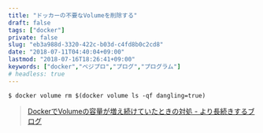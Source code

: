 ```yaml
---
title: "ドッカーの不要なVolumeを削除する"
draft: false
tags: ["docker"]
private: false
slug: "eb3a988d-3320-422c-b03d-c4fd8b0c2cd8"
date: "2018-07-11T04:40:04+09:00"
lastmod: "2018-07-16T18:26:41+09:00"
keywords: ["docker","ベジプロ","プログ","プログラム"]
# headless: true
---
```


```
$ docker volume rm $(docker volume ls -qf dangling=true)
```

> [DockerでVolumeの容量が増え続けていたときの対処 - より長続きするブログ](http://neilling.hateblo.jp/entry/2018/01/30/023112)
